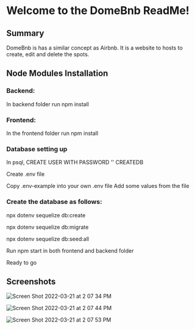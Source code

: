 # Welcome to the DomeBnb ReadMe!


## Summary

DomeBnb is has a similar concept as Airbnb. It is a website to hosts to create, edit and delete the spots.



## Node Modules Installation

### Backend:

In backend folder run npm install

### Frontend:

In the frontend folder run npm install



### Database setting up

In psql, CREATE USER WITH PASSWORD '' CREATEDB

Create .env file

Copy .env-example into your own .env file Add some values from the file


### Create the database as follows:

npx dotenv sequelize db:create

npx dotenv sequelize db:migrate

npx dotenv sequelize db:seed:all


Run npm start in both frontend and backend folder

Ready to go


## Screenshots
![Screen Shot 2022-03-21 at 2 07 34 PM](https://user-images.githubusercontent.com/85038267/159364025-7070c52c-ed74-4d91-a81a-f3f2ff5a65f4.png)

![Screen Shot 2022-03-21 at 2 07 44 PM](https://user-images.githubusercontent.com/85038267/159364058-f2cbe9ed-35f8-4318-8fdd-962de67aac37.png)

![Screen Shot 2022-03-21 at 2 07 53 PM](https://user-images.githubusercontent.com/85038267/159364086-da0a7cac-9060-433d-bcb3-3860f0db221f.png)

